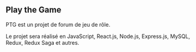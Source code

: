 ## Play the Game

PTG est un projet de forum de jeu de rôle.

Le projet sera réalisé en JavaScript, React.js, Node.js, Express.js, MySQL, Redux, Redux Saga et autres.
